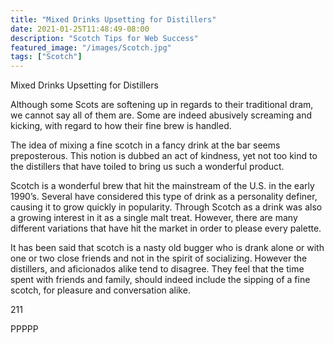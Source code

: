 ```yaml
---
title: "Mixed Drinks Upsetting for Distillers"
date: 2021-01-25T11:48:49-08:00
description: "Scotch Tips for Web Success"
featured_image: "/images/Scotch.jpg"
tags: ["Scotch"]
---
```


Mixed Drinks Upsetting for Distillers

Although some Scots are softening up in regards to their traditional dram, we cannot say all of them are. Some are indeed abusively screaming and kicking, with regard to how their fine brew is handled.

The idea of mixing a fine scotch in a fancy drink at the bar seems preposterous. This notion is dubbed an act of kindness, yet not too kind to the distillers that have toiled to bring us such a wonderful product.

Scotch is a wonderful brew that hit the mainstream of the U.S. in the early 1990’s.  Several have considered this type of drink as a personality definer, causing it to grow quickly in popularity.  Through Scotch as a drink was also a growing interest in it as a single malt treat.  However, there are many different variations that have hit the market in order to please every palette.

It has been said that scotch is a nasty old bugger who is drank alone or with one or two close friends and not in the spirit of socializing. However the distillers, and aficionados alike tend to disagree. They feel that the time spent with friends and family, should indeed include the sipping of a fine scotch, for pleasure and conversation alike.

211

PPPPP

